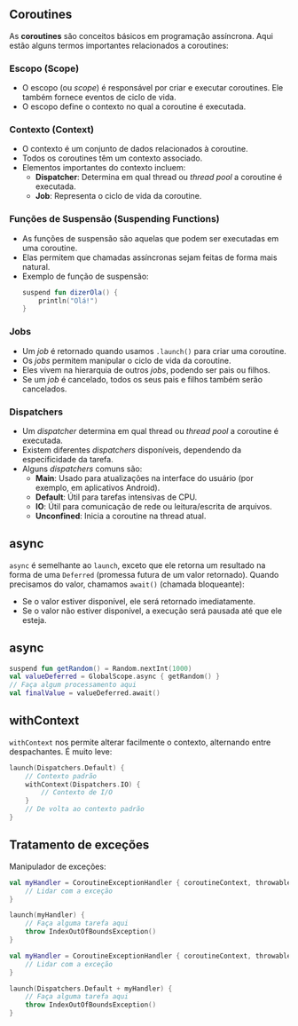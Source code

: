 
## Coroutines

As **coroutines** são conceitos básicos em programação assíncrona. Aqui estão alguns termos importantes relacionados a coroutines:

### Escopo (Scope)

- O escopo (ou *scope*) é responsável por criar e executar coroutines. Ele também fornece eventos de ciclo de vida.
- O escopo define o contexto no qual a coroutine é executada.

### Contexto (Context)

- O contexto é um conjunto de dados relacionados à coroutine.
- Todos os coroutines têm um contexto associado.
- Elementos importantes do contexto incluem:
    - **Dispatcher**: Determina em qual thread ou *thread pool* a coroutine é executada.
    - **Job**: Representa o ciclo de vida da coroutine.

### Funções de Suspensão (Suspending Functions)

- As funções de suspensão são aquelas que podem ser executadas em uma coroutine.
- Elas permitem que chamadas assíncronas sejam feitas de forma mais natural.
- Exemplo de função de suspensão:
    ```kotlin
    suspend fun dizerOla() {
        println("Olá!")
    }
    ```

### Jobs

- Um *job* é retornado quando usamos `.launch()` para criar uma coroutine.
- Os *jobs* permitem manipular o ciclo de vida da coroutine.
- Eles vivem na hierarquia de outros *jobs*, podendo ser pais ou filhos.
- Se um *job* é cancelado, todos os seus pais e filhos também serão cancelados.

### Dispatchers

- Um *dispatcher* determina em qual thread ou *thread pool* a coroutine é executada.
- Existem diferentes *dispatchers* disponíveis, dependendo da especificidade da tarefa.
- Alguns *dispatchers* comuns são:
    - **Main**: Usado para atualizações na interface do usuário (por exemplo, em aplicativos Android).
    - **Default**: Útil para tarefas intensivas de CPU.
    - **IO**: Útil para comunicação de rede ou leitura/escrita de arquivos.
    - **Unconfined**: Inicia a coroutine na thread atual.


## async

`async` é semelhante ao `launch`, exceto que ele retorna um resultado na forma de uma `Deferred` (promessa futura de um valor retornado). Quando precisamos do valor, chamamos `await()` (chamada bloqueante):
- Se o valor estiver disponível, ele será retornado imediatamente.
- Se o valor não estiver disponível, a execução será pausada até que ele esteja.

## async

```kotlin
suspend fun getRandom() = Random.nextInt(1000)
val valueDeferred = GlobalScope.async { getRandom() }
// Faça algum processamento aqui
val finalValue = valueDeferred.await()
```

## withContext

`withContext` nos permite alterar facilmente o contexto, alternando entre despachantes. É muito leve:
```kotlin
launch(Dispatchers.Default) {
    // Contexto padrão
    withContext(Dispatchers.IO) {
        // Contexto de I/O
    }
    // De volta ao contexto padrão
}
```
## Tratamento de exceções

Manipulador de exceções:
```kotlin
val myHandler = CoroutineExceptionHandler { coroutineContext, throwable ->
    // Lidar com a exceção
}

launch(myHandler) {
    // Faça alguma tarefa aqui
    throw IndexOutOfBoundsException()
}

val myHandler = CoroutineExceptionHandler { coroutineContext, throwable ->
    // Lidar com a exceção
}

launch(Dispatchers.Default + myHandler) {
    // Faça alguma tarefa aqui
    throw IndexOutOfBoundsException()
}
```